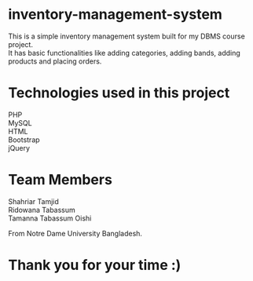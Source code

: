 # inventory-management-system
This is a simple inventory management system built for my DBMS course project. <br>It has basic functionalities like adding categories, adding bands, adding products and placing orders.

# Technologies used in this project
PHP<br>
MySQL<br>
HTML<br>
Bootstrap<br>
jQuery<br>

# Team Members
Shahriar Tamjid<br>
Ridowana Tabassum<br>
Tamanna Tabassum Oishi<br>

From Notre Dame University Bangladesh.

# Thank you for your time :)
